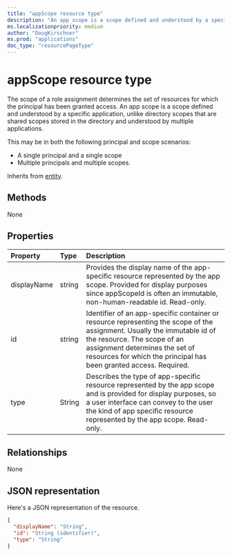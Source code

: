 ```yaml
---
title: "appScope resource type"
description: "An app scope is a scope defined and understood by a specific application."
ms.localizationpriority: medium
author: "DougKirschner"
ms.prod: "applications"
doc_type: "resourcePageType"
---
```


# appScope resource type

The scope of a role assignment determines the set of resources for which the principal has been granted access. An app scope is a scope defined and understood by a specific application, unlike directory scopes that are shared scopes stored in the directory and understood by multiple applications.

This may be in both the following principal and scope scenarios:
+ A single principal and a single scope
+ Multiple principals and multiple scopes.
	
Inherits from [entity](entity.md).

## Methods
None

## Properties

| Property | Type | Description |
|:-------- |:---- |:----------- |
| displayName | string | Provides the display name of the app-specific resource represented by the app scope. Provided for display purposes since appScopeId is often an immutable, non-human-readable id. Read-only. |
| id | string | Identifier of an app-specific container or resource representing the scope of the assignment. Usually the immutable id of the resource. The scope of an assignment determines the set of resources for which the principal has been granted access. Required. |
| type | String | Describes the type of app-specific resource represented by the app scope and is provided for display purposes, so a user interface can convey to the user the kind of app specific resource represented by the app scope. Read-only. |

## Relationships

None

## JSON representation

Here's a JSON representation of the resource.

<!-- {
  "blockType": "resource",
  "keyProperty": "id",
  "@odata.type": "microsoft.graph.appScope"
}-->

```json
{
  "displayName": "String",
  "id": "String (identifier)",
  "type": "String"
}
```

<!-- uuid: 8fcb5dbc-d5aa-4681-8e31-b001d5168d79
2015-10-25 14:57:30 UTC -->
<!--
{
  "type": "#page.annotation",
  "description": "appScope resource",
  "keywords": "",
  "section": "documentation",
  "tocPath": "",
  "suppressions": []
}
-->
